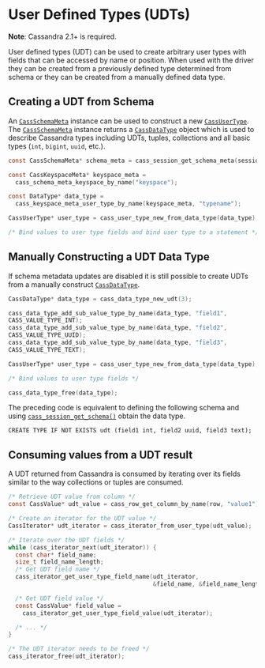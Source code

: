 # User Defined Types (UDTs)

**Note**: Cassandra 2.1+ is required.

User defined types (UDT) can be used to create arbitrary user types with fields
that can be accessed by name or position. When used with the driver they can be
created from a previously defined type determined from schema or they can be
created from a manually defined data type.

## Creating a UDT from Schema

An [`CassSchemaMeta`] instance can be used to construct a new [`CassUserType`]. The
[`CassSchemaMeta`] instance returns a [`CassDataType`] object which is used to
describe Cassandra types including UDTs, tuples, collections and all basic types
(`int`, `bigint`, `uuid`, etc.).

```c
const CassSchemaMeta* schema_meta = cass_session_get_schema_meta(session);

const CassKeyspaceMeta* keyspace_meta =
  cass_schema_meta_keyspace_by_name("keyspace");

const DataType* data_type =
  cass_keyspace_meta_user_type_by_name(keyspace_meta, "typename");

CassUserType* user_type = cass_user_type_new_from_data_type(data_type);

/* Bind values to user type fields and bind user type to a statement */
```

## Manually Constructing a UDT Data Type

If schema metadata updates are disabled it is still possible to create UDTs
from a manually construct [`CassDataType`].

```c
CassDataType* data_type = cass_data_type_new_udt(3);

cass_data_type_add_sub_value_type_by_name(data_type, "field1",
CASS_VALUE_TYPE_INT);
cass_data_type_add_sub_value_type_by_name(data_type, "field2",
CASS_VALUE_TYPE_UUID);
cass_data_type_add_sub_value_type_by_name(data_type, "field3",
CASS_VALUE_TYPE_TEXT);

CassUserType* user_type = cass_user_type_new_from_data_type(data_type);

/* Bind values to user type fields */

cass_data_type_free(data_type);
```

The preceding code is equivalent to defining the following schema and using
[`cass_session_get_schema()`] obtain the data type.

```cql
CREATE TYPE IF NOT EXISTS udt (field1 int, field2 uuid, field3 text);
```

## Consuming values from a UDT result

A UDT returned from Cassandra is consumed by iterating over its fields similar
to the way collections or tuples are consumed.

```c
/* Retrieve UDT value from column */
const CassValue* udt_value = cass_row_get_column_by_name(row, "value1");

/* Create an iterator for the UDT value */
CassIterator* udt_iterator = cass_iterator_from_user_type(udt_value);

/* Iterate over the UDT fields */
while (cass_iterator_next(udt_iterator)) {
  const char* field_name;
  size_t field_name_length;
  /* Get UDT field name */
  cass_iterator_get_user_type_field_name(udt_iterator,
                                         &field_name, &field_name_length);

  /* Get UDT field value */
  const CassValue* field_value =
    cass_iterator_get_user_type_field_value(udt_iterator);

  /* ... */
}

/* The UDT iterator needs to be freed */
cass_iterator_free(udt_iterator);
```
[`CassSchemaMeta`]: http://datastax.github.io/cpp-driver/api/struct.CassSchemaMeta/
[`CassUserType`]: http://datastax.github.io/cpp-driver/api/struct.CassUserType/
[`CassDataType`]: http://datastax.github.io/cpp-driver/api/struct.CassDataType/
[`cass_session_get_schema()`]: http://datastax.github.io/cpp-driver/api/struct.CassSession/#cass-session-get-schema
